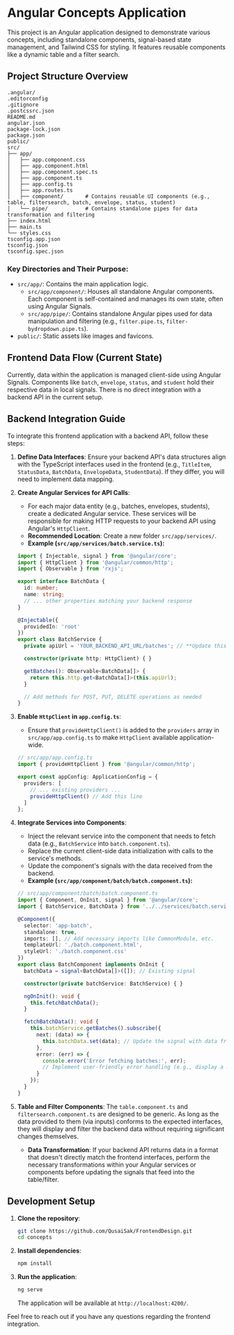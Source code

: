 # Angular Concepts Application

This project is an Angular application designed to demonstrate various concepts, including standalone components, signal-based state management, and Tailwind CSS for styling. It features reusable components like a dynamic table and a filter search.

## Project Structure Overview

```
.angular/
.editorconfig
.gitignore
.postcssrc.json
README.md
angular.json
package-lock.json
package.json
public/
src/
├── app/
│   ├── app.component.css
│   ├── app.component.html
│   ├── app.component.spec.ts
│   ├── app.component.ts
│   ├── app.config.ts
│   ├── app.routes.ts
│   ├── component/       # Contains reusable UI components (e.g., table, filtersearch, batch, envelope, status, student)
│   └── pipe/            # Contains standalone pipes for data transformation and filtering
├── index.html
├── main.ts
└── styles.css
tsconfig.app.json
tsconfig.json
tsconfig.spec.json
```

### Key Directories and Their Purpose:

*   `src/app/`: Contains the main application logic.
    *   `src/app/component/`: Houses all standalone Angular components. Each component is self-contained and manages its own state, often using Angular Signals.
    *   `src/app/pipe/`: Contains standalone Angular pipes used for data manipulation and filtering (e.g., `filter.pipe.ts`, `filter-bydropdown.pipe.ts`).
*   `public/`: Static assets like images and favicons.

## Frontend Data Flow (Current State)

Currently, data within the application is managed client-side using Angular Signals. Components like `batch`, `envelope`, `status`, and `student` hold their respective data in local signals. There is no direct integration with a backend API in the current setup.

## Backend Integration Guide

To integrate this frontend application with a backend API, follow these steps:

1.  **Define Data Interfaces**: Ensure your backend API's data structures align with the TypeScript interfaces used in the frontend (e.g., `TitleItem`, `StatusData`, `BatchData`, `EnvelopeData`, `StudentData`). If they differ, you will need to implement data mapping.

2.  **Create Angular Services for API Calls**:
    *   For each major data entity (e.g., batches, envelopes, students), create a dedicated Angular service. These services will be responsible for making HTTP requests to your backend API using Angular's `HttpClient`.
    *   **Recommended Location**: Create a new folder `src/app/services/`.
    *   **Example (`src/app/services/batch.service.ts`):**

    ```typescript
    import { Injectable, signal } from '@angular/core';
    import { HttpClient } from '@angular/common/http';
    import { Observable } from 'rxjs';

    export interface BatchData {
      id: number;
      name: string;
      // ... other properties matching your backend response
    }

    @Injectable({
      providedIn: 'root'
    })
    export class BatchService {
      private apiUrl = 'YOUR_BACKEND_API_URL/batches'; // **Update this with your actual backend endpoint**

      constructor(private http: HttpClient) { }

      getBatches(): Observable<BatchData[]> {
        return this.http.get<BatchData[]>(this.apiUrl);
      }

      // Add methods for POST, PUT, DELETE operations as needed
    }
    ```

3.  **Enable `HttpClient` in `app.config.ts`**:
    *   Ensure that `provideHttpClient()` is added to the `providers` array in `src/app/app.config.ts` to make `HttpClient` available application-wide.

    ```typescript
    // src/app/app.config.ts
    import { provideHttpClient } from '@angular/common/http';

    export const appConfig: ApplicationConfig = {
      providers: [
        // ... existing providers ...
        provideHttpClient() // Add this line
      ]
    };
    ```

4.  **Integrate Services into Components**:
    *   Inject the relevant service into the component that needs to fetch data (e.g., `BatchService` into `batch.component.ts`).
    *   Replace the current client-side data initialization with calls to the service's methods.
    *   Update the component's signals with the data received from the backend.
    *   **Example (`src/app/component/batch/batch.component.ts`):**

    ```typescript
    // src/app/component/batch/batch.component.ts
    import { Component, OnInit, signal } from '@angular/core';
    import { BatchService, BatchData } from '../../services/batch.service'; // Adjust path as needed

    @Component({
      selector: 'app-batch',
      standalone: true,
      imports: [], // Add necessary imports like CommonModule, etc.
      templateUrl: './batch.component.html',
      styleUrl: './batch.component.css'
    })
    export class BatchComponent implements OnInit {
      batchData = signal<BatchData[]>([]); // Existing signal

      constructor(private batchService: BatchService) { }

      ngOnInit(): void {
        this.fetchBatchData();
      }

      fetchBatchData(): void {
        this.batchService.getBatches().subscribe({
          next: (data) => {
            this.batchData.set(data); // Update the signal with data from backend
          },
          error: (err) => {
            console.error('Error fetching batches:', err);
            // Implement user-friendly error handling (e.g., display a message)
          }
        });
      }
    }
    ```

5.  **Table and Filter Components**: The `table.component.ts` and `filtersearch.component.ts` are designed to be generic. As long as the data provided to them (via inputs) conforms to the expected interfaces, they will display and filter the backend data without requiring significant changes themselves.

    *   **Data Transformation**: If your backend API returns data in a format that doesn't directly match the frontend interfaces, perform the necessary transformations within your Angular services or components before updating the signals that feed into the table/filter.

## Development Setup

1.  **Clone the repository**:
    ```bash
    git clone https://github.com/QusaiSak/FrontendDesign.git
    cd concepts
    ```
2.  **Install dependencies**:
    ```bash
    npm install
    ```
3.  **Run the application**:
    ```bash
    ng serve
    ```
    The application will be available at `http://localhost:4200/`.

Feel free to reach out if you have any questions regarding the frontend integration.
